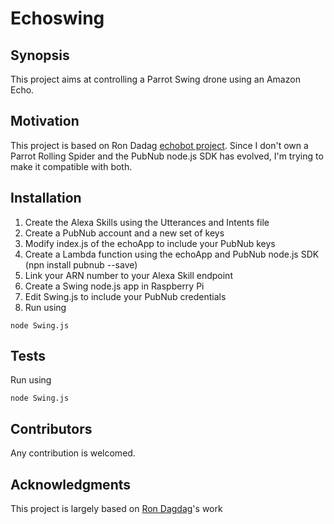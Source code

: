 # Echoswing

## Synopsis

This project aims at controlling a Parrot Swing drone using an Amazon Echo.

## Motivation

This project is based on Ron Dadag [echobot project](https://github.com/rondagdag/echobot). Since I don't own a Parrot Rolling Spider and the PubNub node.js SDK has evolved, I'm trying to make it compatible with both.

## Installation

1. Create the Alexa Skills using the Utterances and Intents file
2. Create a PubNub account and a new set of keys
3. Modify index.js of the echoApp to include your PubNub keys
3. Create a Lambda function using the echoApp and PubNub node.js SDK (npn install pubnub --save)
4. Link your ARN number to your Alexa Skill endpoint
5. Create a Swing node.js app in Raspberry Pi
6. Edit Swing.js to include your PubNub credentials
7. Run using 
```
node Swing.js
```

## Tests

Run using 
```
node Swing.js
```
## Contributors

Any contribution is welcomed.


## Acknowledgments

This project is largely based on [Ron Dagdag](https://github.com/rondagdag)'s work
